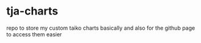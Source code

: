 # tja-charts

repo to store my custom taiko charts basically
and also for the github page to access them easier
